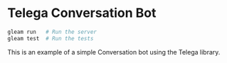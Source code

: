 # Telega Conversation Bot

```sh
gleam run   # Run the server
gleam test  # Run the tests
```

This is an example of a simple Conversation bot using the Telega library.
